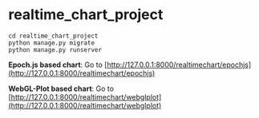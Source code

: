 # realtime_chart_project

```
cd realtime_chart_project
python manage.py migrate
python manage.py runserver
```

**Epoch.js based chart**: Go to [http://127.0.0.1:8000/realtimechart/epochjs](http://127.0.0.1:8000/realtimechart/epochjs)


**WebGL-Plot based chart**: Go to [http://127.0.0.1:8000/realtimechart/webglplot](http://127.0.0.1:8000/realtimechart/webglplot)